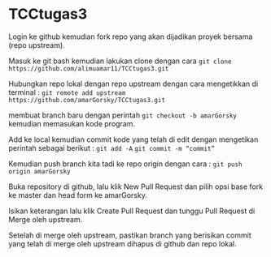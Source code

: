 # TCCtugas3

Login ke github kemudian  fork repo yang akan dijadikan proyek bersama (repo upstream).

Masuk ke git bash kemudian lakukan clone dengan cara 
`git clone https://github.com/alimuamar11/TCCtugas3.git`

Hubungkan repo lokal dengan repo upstream dengan cara mengetikkan di terminal :
`git remote add upstream https://github.com/amarGorsky/TCCtugas3.git`

membuat branch baru dengan perintah 
`git checkout -b amarGorsky`
kemudian memasukan kode program.

Add ke local kemudian commit kode yang telah di edit dengan mengetikan perintah sebagai berikut :
`git add -A`
`git commit -m “commit”`

Kemudian push branch kita tadi ke repo origin dengan cara :
`git push origin amarGorsky`

Buka repository di github, lalu klik New Pull Request dan pilih opsi base fork ke master dan head form ke amarGorsky.

Isikan keterangan lalu klik Create Pull Request dan tunggu Pull Request di Merge oleh upstream.

Setelah di merge oleh upstream, pastikan branch yang berisikan commit yang telah di merge oleh upstream dihapus di github dan repo lokal.
